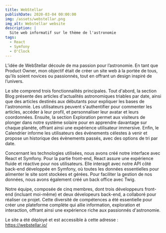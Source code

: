 ```yaml
---
title: WebStellar
publishDate: 2020-03-04 00:00:00
img: /assets/webstellar.png
img_alt: Webstellar website
description: |
  Site web informatif sur le thème de l'astronomie
tags:
  - React
  - Symfony
  - O'Clock
---
```


L’idée de WebStellar découle de ma passion pour l’astronomie. En tant que Product Owner, mon objectif était de créer un site web à la portée de tous, qu’ils soient novices ou passionnés, tout en offrant un design inspiré de l’univers.

Le site comprend trois fonctionnalités principales. Tout d'abord, la section Blog présente des articles d'actualités astronomiques triables par date, ainsi que des articles destinés aux débutants pour expliquer les bases de l'astronomie. Les utilisateurs peuvent s'authentifier pour commenter les articles, accéder à leur profil, et personnaliser leur avatar et leurs coordonnées. Ensuite, la section Exploration permet aux visiteurs de plonger dans notre système solaire pour en apprendre davantage sur chaque planète, offrant ainsi une expérience utilisateur immersive. Enfin, le Calendrier informe les utilisateurs des événements célestes à venir et propose un historique des évènements passés, avec des options de tri par date.

Concernant les technologies utilisées, nous avons créé notre interface avec React et Symfony. Pour la partie front-end, React assure une expérience fluide et réactive pour nos utilisateurs. Elle interagit avec notre API côté back-end développée en Symfony, où toutes les données essentielles pour alimenter le site sont stockées et gérées. Pour faciliter la gestion de nos données, nous avons également créé un back office avec Twig.

Notre équipe, composée de cinq membres, dont trois développeurs front-end (incluant moi-même) et deux dévelopeurs back-end, a collaboré pour réaliser ce projet. Cette diversité de compétences a été essentielle pour créer une plateforme complète qui allie information, exploration et interaction, offrant ainsi une expérience riche aux passionnés d'astronomie.

Le site a été déployé et est accessible à cette adresse : https://webstellar.io/
